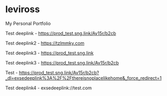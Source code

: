 # leviross
My Personal Portfolio 



Test deeplink - https://prod_test.sng.link/Av15r/b2cb

Test deeplink2 - https://tzlmmky.com

Test deeplink3 - https://prod_test.sng.link

Test deeplink3 - https://prod_test.sng.link/Av15r/b2cb

Test - https://prod_test.sng.link/Av15r/b2cb?_dl=exsedeeplink%3A%2F%2Fthereisnoplacelikehome&_force_redirect=1

Test deeplink4 -  exsedeeplink://test.com



